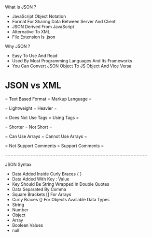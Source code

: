  What Is JSON ?
  - JavaScript Object Notation
  - Format For Sharing Data Between Server And Client
  - JSON Derived From JavaScript
  - Alternative To XML
  - File Extension Is .json

  Why JSON ?
  - Easy To Use And Read
  - Used By Most Programming Languages And Its Frameworks
  - You Can Convert JSON Object To JS Object And Vice Versa

  JSON vs XML
  ===================================================
  
  = Text Based Format      = Markup Language        =
  
  = Lightweight            = Heavier                =
  
  = Does Not Use Tags      = Using Tags             =
  
  = Shorter                = Not Short              =
  
  = Can Use Arrays         = Cannot Use Arrays      =
  
  = Not Support Comments   = Support Comments       =
  
  ===================================================

  JSON Syntax
  - Data Added Inside Curly Braces {  }
  - Data Added With Key : Value
  - Key Should Be String Wrapped In Double Quotes
  - Data Separated By Comma
  - Square Brackets [] For Arrays
  - Curly Braces {} For Objects
  Available Data Types
  - String
  - Number
  - Object
  - Array
  - Boolean Values
  - null
